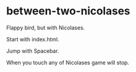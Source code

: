 # between-two-nicolases
Flappy bird, but with Nicolases.

Start with index.html.

Jump with Spacebar.

When you touch any of Nicolases game will stop.
